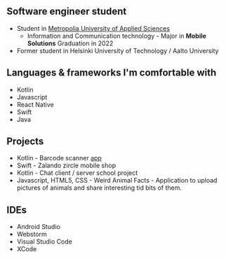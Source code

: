 ## Software engineer student
* Student in [Metropolia University of Applied Sciences](https://www.metropolia.fi/en)
  * Information and Communication technology - Major in **Mobile Solutions** Graduation in 2022
* Former student in Helsinki University of Technology / Aalto University

## Languages & frameworks I'm comfortable with
* Kotlin
* Javascript
* React Native
* Swift
* Java


## Projects
* Kotlin - Barcode scanner [app](https://github.com/Diakko/SensorBasedMobileProject)
* Swift - Zalando zircle mobile shop 
* Kotlin - Chat client / server school project
* Javascript, HTML5, CSS - Weird Animal Facts - Application to upload pictures of animals and share interesting tid bits of them.


## IDEs
* Android Studio
* Webstorm
* Visual Studio Code
* XCode
